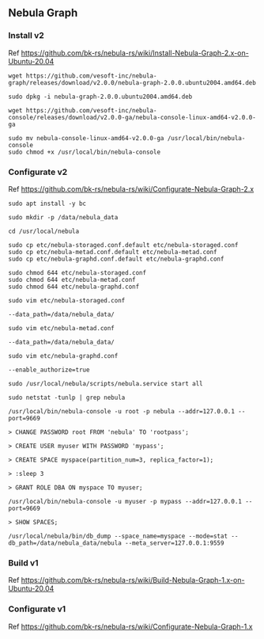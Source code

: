 ## Nebula Graph

### Install v2

Ref https://github.com/bk-rs/nebula-rs/wiki/Install-Nebula-Graph-2.x-on-Ubuntu-20.04

```
wget https://github.com/vesoft-inc/nebula-graph/releases/download/v2.0.0/nebula-graph-2.0.0.ubuntu2004.amd64.deb

sudo dpkg -i nebula-graph-2.0.0.ubuntu2004.amd64.deb
```

```
wget https://github.com/vesoft-inc/nebula-console/releases/download/v2.0.0-ga/nebula-console-linux-amd64-v2.0.0-ga

sudo mv nebula-console-linux-amd64-v2.0.0-ga /usr/local/bin/nebula-console
sudo chmod +x /usr/local/bin/nebula-console
```

### Configurate v2

Ref https://github.com/bk-rs/nebula-rs/wiki/Configurate-Nebula-Graph-2.x

```
sudo apt install -y bc
```

```
sudo mkdir -p /data/nebula_data

cd /usr/local/nebula

sudo cp etc/nebula-storaged.conf.default etc/nebula-storaged.conf
sudo cp etc/nebula-metad.conf.default etc/nebula-metad.conf
sudo cp etc/nebula-graphd.conf.default etc/nebula-graphd.conf

sudo chmod 644 etc/nebula-storaged.conf
sudo chmod 644 etc/nebula-metad.conf
sudo chmod 644 etc/nebula-graphd.conf

sudo vim etc/nebula-storaged.conf

--data_path=/data/nebula_data/

sudo vim etc/nebula-metad.conf

--data_path=/data/nebula_data/

sudo vim etc/nebula-graphd.conf

--enable_authorize=true
```

```
sudo /usr/local/nebula/scripts/nebula.service start all

sudo netstat -tunlp | grep nebula
```

```
/usr/local/bin/nebula-console -u root -p nebula --addr=127.0.0.1 --port=9669

> CHANGE PASSWORD root FROM 'nebula' TO 'rootpass';

> CREATE USER myuser WITH PASSWORD 'mypass';

> CREATE SPACE myspace(partition_num=3, replica_factor=1);

> :sleep 3

> GRANT ROLE DBA ON myspace TO myuser;
```

```
/usr/local/bin/nebula-console -u myuser -p mypass --addr=127.0.0.1 --port=9669

> SHOW SPACES;
```

```
/usr/local/nebula/bin/db_dump --space_name=myspace --mode=stat --db_path=/data/nebula_data/nebula --meta_server=127.0.0.1:9559
```

### Build v1

Ref https://github.com/bk-rs/nebula-rs/wiki/Build-Nebula-Graph-1.x-on-Ubuntu-20.04

### Configurate v1

Ref https://github.com/bk-rs/nebula-rs/wiki/Configurate-Nebula-Graph-1.x
